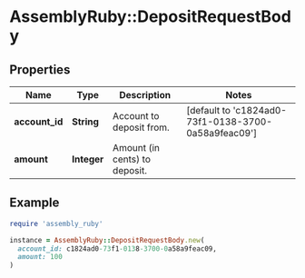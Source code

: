# AssemblyRuby::DepositRequestBody

## Properties

| Name | Type | Description | Notes |
| ---- | ---- | ----------- | ----- |
| **account_id** | **String** | Account to deposit from. | [default to &#39;c1824ad0-73f1-0138-3700-0a58a9feac09&#39;] |
| **amount** | **Integer** | Amount (in cents) to deposit. |  |

## Example

```ruby
require 'assembly_ruby'

instance = AssemblyRuby::DepositRequestBody.new(
  account_id: c1824ad0-73f1-0138-3700-0a58a9feac09,
  amount: 100
)
```

